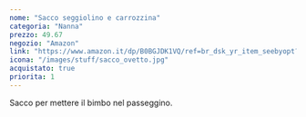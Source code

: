 ```yaml
---
nome: "Sacco seggiolino e carrozzina"
categoria: "Nanna"
prezzo: 49.67
negozio: "Amazon"
link: "https://www.amazon.it/dp/B0BGJDK1VQ/ref=br_dsk_yr_item_seebyopt?colid=3QGQUT8WCNDK0&coliid=I1PKG2ZFJHO44R&th=1"
icona: "/images/stuff/sacco_ovetto.jpg"
acquistato: true
priorita: 1
---
```


Sacco per mettere il bimbo nel passeggino.